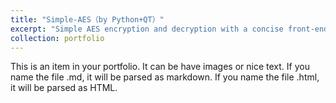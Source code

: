 ```yaml
---
title: "Simple-AES（by Python+QT）"
excerpt: "Simple AES encryption and decryption with a concise front-end interface is implemented in Python+QT, providing a simplified yet professional solution.<br/><img src='/images/SAES.png'>"
collection: portfolio
---
```


This is an item in your portfolio. It can be have images or nice text. If you name the file .md, it will be parsed as markdown. If you name the file .html, it will be parsed as HTML. 

